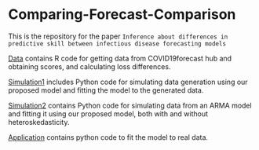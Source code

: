# Comparing-Forecast-Comparison

This is the repository for the paper `Inference about differences in predictive skill between infectious disease forecasting models`

[Data](https://github.com/donga0223/Comparing-Forecast-Comparison/tree/main/Data) contains R code for getting data from COVID19forecast hub and obtaining scores, and calculating loss differences.

[Simulation1](https://github.com/donga0223/Comparing-Forecast-Comparison/tree/main/Simulation1) includes Python code for simulating data generation using our proposed model and fitting the model to the generated data.

[Simulation2](https://github.com/donga0223/Comparing-Forecast-Comparison/tree/main/Simulation2) contains Python code for simulating data from an ARMA model and fitting it using our proposed model, both with and without heteroskedasticity.

[Application](https://github.com/donga0223/Comparing-Forecast-Comparison/tree/main/Application) contains python code to fit the model to real data.